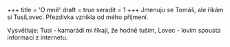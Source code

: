+++
title = 'O mně'
draft = true
seradit = 1
+++
Jmenuju se Tomáš, ale říkám si TusiLovec. Přezdívka vznikla od mého příjmení. 

Vysvětluje: Tusi - kamarádi mi říkají, že hodně tuším, Lovec - lovím spousta informací z internetu.
